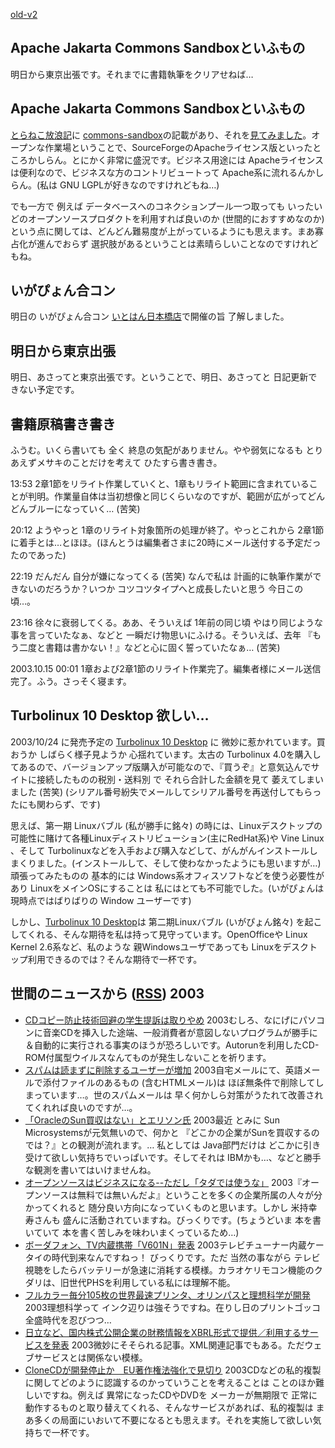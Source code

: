[old-v2](ig031014-orig.html)

## Apache Jakarta Commons Sandboxといふもの

明日から東京出張です。それまでに書籍執筆をクリアせねば…


## Apache Jakarta Commons Sandboxといふもの

[とらねこ放浪記](http://yamaguch.sytes.net/~tora/diary/)に [commons-sandbox](http://jakarta.apache.org/commons/sandbox/)の記載があり、それを[見てみました](http://jakarta.apache.org/commons/sandbox/)。オープンな作業場ということで、SourceForgeのApacheライセンス版といったところかしらん。とにかく非常に盛況です。ビジネス用途には Apacheライセンスは便利なので、ビジネスな方のコントリビュートって
Apache系に流れるんかしらん。(私は GNU LGPLが好きなのですけれどもね…)

でも一方で 例えば データベースへのコネクションプール一つ取っても いったいどのオープンソースプロダクトを利用すれば良いのか
(世間的におすすめなのか) という点に関しては、どんどん難易度が上がっているようにも思えます。まあ寡占化が進んでおらず 選択肢があるということは素晴らしいことなのですけれどもね。

## いがぴょん合コン

明日の いがぴょん合コン [いとはん日本橋店](http://r.gnavi.co.jp/g415301/)で開催の旨 了解しました。

## 明日から東京出張

明日、あさってと東京出張です。ということで、明日、あさってと 日記更新できない予定です。

## 書籍原稿書き書き

ふうむ。いくら書いても 全く 終息の気配がありません。やや弱気になるも とりあえずメサキのことだけを考えて ひたすら書き書き。

13:53 2章1節をリライト作業していくと、1章もリライト範囲に含まれていることが判明。作業量自体は当初想像と同じくらいなのですが、範囲が広がってどんどんブルーになっていく… (苦笑)

20:12 ようやっと 1章のリライト対象箇所の処理が終了。やっとこれから 2章1節に着手とは…とほほ。(ほんとうは編集者さまに20時にメール送付する予定だったのであった)

22:19 だんだん 自分が嫌になってくる (苦笑) なんで私は 計画的に執筆作業ができないのだろうか？いつか コツコツタイプへと成長したいと思う 今日この頃…。

23:16 徐々に衰弱してくる。ああ、そういえば 1年前の同じ頃 やはり同じような事を言っていたなぁ、などと 一瞬だけ物思いにふける。そういえば、去年 『もう二度と書籍は書かない！』などと心に固く誓っていたなぁ… (苦笑)

2003.10.15 00:01 1章および2章1節のリライト作業完了。編集者様にメール送信完了。ふう。さっそく寝ます。

## Turbolinux 10 Desktop 欲しい…

2003/10/24 に発売予定の [Turbolinux 10 Desktop](http://www.turbolinux.co.jp/10d/) に 微妙に惹かれています。買おうか しばらく様子見ようか 心揺れています。太古の
Turbolinux 4.0を購入してあるので、バージョンアップ版購入が可能なので、『買うぞ』と意気込んでサイトに接続したものの税別・送料別 で それら合計した金額を見て 萎えてしまいました (苦笑) (シリアル番号紛失でメールしてシリアル番号を再送付してもらったにも関わらず、です)

思えば、第一期 Linuxバブル (私が勝手に銘々) の時には、Linuxデスクトップの可能性に賭けて各種Linuxディストリビューション(主にRedHat系)や Vine Linux 、そして Turbolinuxなどを入手および購入などして、がんがんインストールしまくりました。(インストールして、そして使わなかったようにも思いますが…)頑張ってみたものの 基本的には Windows系オフィスソフトなどを使う必要性があり
LinuxをメインOSにすることは 私にはとても不可能でした。(いがぴょんは 現時点ではばりばりの Window ユーザーです)

しかし、[Turbolinux 10 Desktop](http://www.turbolinux.co.jp/10d/)は 第二期Linuxバブル (いがぴょん銘々) を起こしてくれる、そんな期待を私は持って見守っています。OpenOfficeや
Linux Kernel 2.6系など、私のような 親Windowsユーザであっても Linuxをデスクトップ利用できるのでは？そんな期待で一杯です。

## 世間のニュースから ([RSS](ig031014-news.xml)) 2003


* [CDコピー防止技術回避の学生提訴は取りやめ](http://www.zdnet.co.jp/news/0310/11/nebt_11.html)  2003むしろ、なにげにパソコンに音楽CDを挿入した途端、一般消費者が意図しないプログラムが勝手に＆自動的に実行される事実のほうが恐ろしいです。Autorunを利用したCD-ROM付属型ウイルスなんてものが発生しないことを祈ります。
* [スパムは読まずに削除するユーザーが増加](http://www.zdnet.co.jp/news/0310/14/nebt_12.html)  2003自宅メールにて、英語メールで添付ファイルのあるもの (含むHTMLメール)は ほぼ無条件で削除してしまっています…。世のスパムメールは 早く何かしら対策がうたれて改善されてくれれば良いのですが…。
* [「OracleのSun買収はない」とエリソン氏](http://www.zdnet.co.jp/news/0310/14/nebt_24.html)  2003最近 とみに Sun Microsystemsが元気無いので、何かと 『どこかの企業がSunを買収するのでは？』との観測が流れます。… 私としては Java部門だけは どこかに引き受けて欲しい気持ちでいっぱいです。そしてそれは IBMかも…、などと勝手な観測を書いてはいけませんね。
* [オープンソースはビジネスになる--ただし「タダでは使うな」](http://itpro.nikkeibp.co.jp/free/ITPro/OPINION/20031008/1/)  2003『オープンソースは無料では無いんだよ』ということを多くの企業所属の人々が分かってくれると 随分良い方向になっていくものと思います。しかし 米持幸寿さんも 盛んに活動されていますね。びっくりです。(ちょうどいま 本を書いていて 本を書く苦しみを味わいまくっているため…)
* [ボーダフォン、TV内蔵携帯「V601N」発表](http://www.zdnet.co.jp/news/0310/14/njbt_02.html)  2003テレビチューナー内蔵ケータイの時代到来なんですねっ！ びっくりです。ただ 当然の事ながら テレビ視聴をしたらバッテリーが急速に消耗する模様。カラオケリモコン機能のクダリは、旧世代PHSを利用している私には理解不能。
* [フルカラー毎分105枚の世界最速プリンタ、オリンパスと理想科学が開発](http://www.zdnet.co.jp/news/0310/14/njbt_03.html)  2003理想科学って インク辺りは強そうですね。在りし日のプリントゴッコ全盛時代を忍びつつ…
* [日立など、国内株式公開企業の財務情報をXBRL形式で提供／利用するサービスを発表](http://japan.cnet.com/news/ent/story/0,2000047623,20061377,00.htm)  2003微妙にそそられる記事。XML関連記事でもある。ただウェブサービスとは関係ない模様。
* [CloneCDが開発停止か　EU著作権法強化で見切り](http://www.zdnet.co.jp/news/0310/14/nebt_28.html)  2003CDなどの私的複製に関してどのように認識するのかっていうことを考えることは ことのほか難しいですね。例えば 異常になったCDやDVDを メーカーが無期限で 正常に動作するものと取り替えてくれる、そんなサービスがあれば、私的複製は まあ多くの局面にいおいて不要になるとも思えます。それを実施して欲しい気持ちで一杯です。